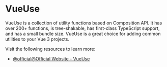 # VueUse

VueUse is a collection of utility functions based on Composition API. It has over 200+ functions, is tree-shakable, has first-class TypeScript support, and has a small bundle size. VueUse is a great choice for adding common utilities to your Vue 3 projects.

Visit the following resources to learn more:

- [@official@Official Website - VueUse](https://vueuse.org/)

